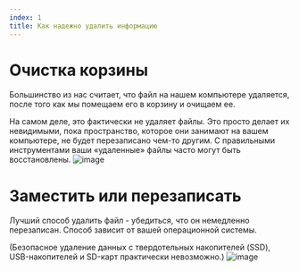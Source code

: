 ```yaml
---
index: 1
title: Как надежно удалить информацию
---
```

# Очистка корзины

Большинство из нас считает, что файл на нашем компьютере удаляется, после того как мы помещаем его в корзину и очищаем ее.

На самом деле, это фактически не удаляет файлы. Это просто делает их невидимыми, пока пространство, которое они занимают на вашем компьютере, не будет перезаписано чем-то другим. С правильными инструментами ваши «удаленные» файлы часто могут быть восстановлены.
![image](deleting1.png)

# Заместить или перезаписать

Лучший способ удалить файл - убедиться, что он немедленно перезаписан. Способ зависит от вашей операционной системы.

(Безопасное удаление данных с твердотельных накопителей (SSD), USB-накопителей и SD-карт практически невозможно.)
![image](deleting2.png)